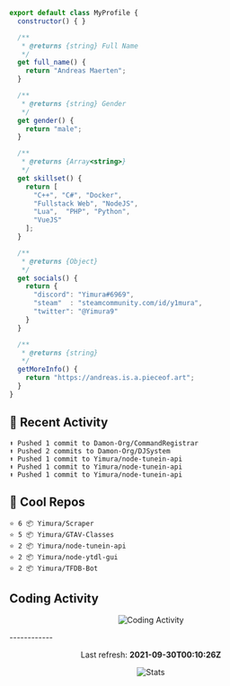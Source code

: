 ```js
export default class MyProfile {
  constructor() { }

  /**
   * @returns {string} Full Name
   */
  get full_name() {
    return "Andreas Maerten";
  }

  /**
   * @returns {string} Gender
   */
  get gender() {
    return "male";
  }

  /**
   * @returns {Array<string>}
   */
  get skillset() {
    return [
      "C++", "C#", "Docker",
      "Fullstack Web", "NodeJS",
      "Lua",  "PHP", "Python",
      "VueJS"
    ];
  }

  /**
   * @returns {Object}
   */
  get socials() {
    return {
      "discord": "Yimura#6969",
      "steam"  : "steamcommunity.com/id/y1mura",
      "twitter": "@Yimura9"
    }
  }

  /**
   * @returns {string}
   */
  getMoreInfo() {
    return "https://andreas.is.a.pieceof.art";
  }
}
```

## 🤹 Recent Activity
```
⬆️ Pushed 1 commit to Damon-Org/CommandRegistrar
⬆️ Pushed 2 commits to Damon-Org/DJSystem
⬆️ Pushed 1 commit to Yimura/node-tunein-api
⬆️ Pushed 1 commit to Yimura/node-tunein-api
⬆️ Pushed 1 commit to Yimura/node-tunein-api
```
## 🌟 Cool Repos
```
⭐️ 6 📦 Yimura/Scraper
⭐️ 5 📦 Yimura/GTAV-Classes
⭐️ 2 📦 Yimura/node-tunein-api
⭐️ 2 📦 Yimura/node-ytdl-gui
⭐️ 2 📦 Yimura/TFDB-Bot
```
## Coding Activity
<p align="center">
    <img alt="Coding Activity" src="https://wakatime.com/share/@Yimura/d28e6361-803a-4ea8-9d40-7440588330db.svg">
</p>
------------
<p align="center">
  Last refresh:
  <b>2021-09-30T00:10:26Z</b>
</p>
<p align="center">
  <img alt="Stats" src="https://github-readme-stats.vercel.app/api?username=Yimura&show_icons=true&title_color=fff&icon_color=ffff00&text_color=ccc&bg_color=222">
</p>
